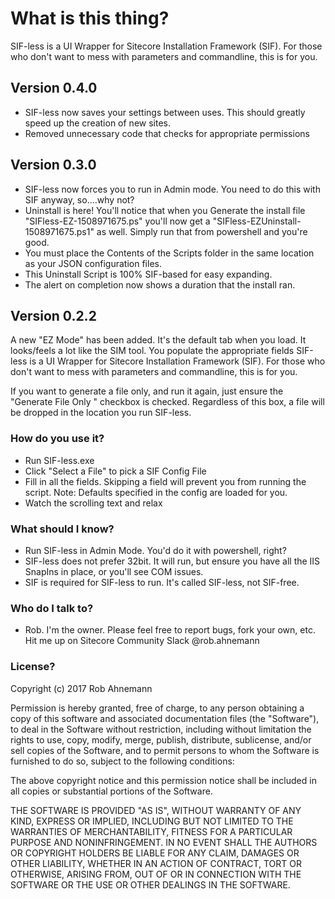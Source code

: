 # What is this thing? #

SIF-less is a UI Wrapper for Sitecore Installation Framework (SIF).  For those who don't want to mess with parameters and commandline, this is for you.

## Version 0.4.0 ##

* SIF-less now saves your settings between uses.  This should greatly speed up the creation of new sites.
* Removed unnecessary code that checks for appropriate permissions

## Version 0.3.0 ##

* SIF-less now forces you to run in Admin mode.  You need to do this with SIF anyway, so....why not?
* Uninstall is here!  You'll notice that when you Generate the install file "SIFless-EZ-1508971675.ps" you'll now get a "SIFless-EZUninstall-1508971675.ps1" as well. Simply run that from powershell and you're good.
* You must place the Contents of the Scripts folder in the same location as your JSON configuration files.  
* This Uninstall Script is 100% SIF-based for easy expanding.
* The alert on completion now shows a duration that the install ran.

## Version 0.2.2 ##
A new "EZ Mode" has been added. It's the default tab when you load. It looks/feels a lot like the SIM tool.  You populate the appropriate fields
SIF-less is a UI Wrapper for Sitecore Installation Framework (SIF).  For those who don't want to mess with parameters and commandline, this is for you.

If you want to generate a file only, and run it again, just ensure the "Generate File Only " checkbox is checked.  Regardless of this box, a file will be dropped in the location you run SIF-less.

### How do you use it? ###

* Run SIF-less.exe
* Click "Select a File" to pick a SIF Config File
* Fill in all the fields.  Skipping a field will prevent you from running the script.  Note: Defaults specified in the config are loaded for you.
* Watch the scrolling text and relax

### What should I know? ###
* Run SIF-less in Admin Mode.  You'd do it with powershell, right?
* SIF-less does not prefer 32bit.  It will run, but ensure you have all the IIS SnapIns in place, or you'll see COM issues.
* SIF is required for SIF-less to run.  It's called SIF-less, not SIF-free.

### Who do I talk to? ###

* Rob. I'm the owner.  Please feel free to report bugs, fork your own, etc.  Hit me up on Sitecore Community Slack @rob.ahnemann

### License? ###

Copyright (c) 2017 Rob Ahnemann

Permission is hereby granted, free of charge, to any person obtaining a copy
of this software and associated documentation files (the "Software"), to deal
in the Software without restriction, including without limitation the rights
to use, copy, modify, merge, publish, distribute, sublicense, and/or sell
copies of the Software, and to permit persons to whom the Software is
furnished to do so, subject to the following conditions:

The above copyright notice and this permission notice shall be included in all
copies or substantial portions of the Software.

THE SOFTWARE IS PROVIDED "AS IS", WITHOUT WARRANTY OF ANY KIND, EXPRESS OR
IMPLIED, INCLUDING BUT NOT LIMITED TO THE WARRANTIES OF MERCHANTABILITY,
FITNESS FOR A PARTICULAR PURPOSE AND NONINFRINGEMENT. IN NO EVENT SHALL THE
AUTHORS OR COPYRIGHT HOLDERS BE LIABLE FOR ANY CLAIM, DAMAGES OR OTHER
LIABILITY, WHETHER IN AN ACTION OF CONTRACT, TORT OR OTHERWISE, ARISING FROM,
OUT OF OR IN CONNECTION WITH THE SOFTWARE OR THE USE OR OTHER DEALINGS IN THE
SOFTWARE.
